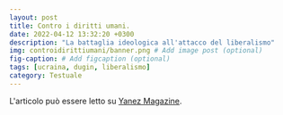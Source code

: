 ```yaml
---
layout: post
title: Contro i diritti umani.
date: 2022-04-12 13:32:20 +0300
description: "La battaglia ideologica all'attacco del liberalismo"
img: controidirittiumani/banner.png # Add image post (optional)
fig-caption: # Add figcaption (optional)
tags: [ucraina, dugin, liberalismo]
category: Testuale
---
```

L'articolo può essere letto su [Yanez Magazine](https://www.yanezmagazine.com/diritti-umani-e-disuguaglianza//).
